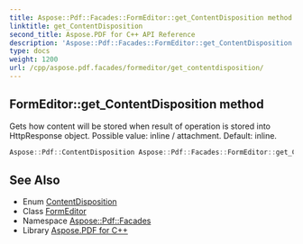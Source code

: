 ```yaml
---
title: Aspose::Pdf::Facades::FormEditor::get_ContentDisposition method
linktitle: get_ContentDisposition
second_title: Aspose.PDF for C++ API Reference
description: 'Aspose::Pdf::Facades::FormEditor::get_ContentDisposition method. Gets how content will be stored when result of operation is stored into HttpResponse object. Possible value: inline / attachment. Default: inline in C++.'
type: docs
weight: 1200
url: /cpp/aspose.pdf.facades/formeditor/get_contentdisposition/
---
```

## FormEditor::get_ContentDisposition method


Gets how content will be stored when result of operation is stored into HttpResponse object. Possible value: inline / attachment. Default: inline.

```cpp
Aspose::Pdf::ContentDisposition Aspose::Pdf::Facades::FormEditor::get_ContentDisposition() const
```

## See Also

* Enum [ContentDisposition](../../../aspose.pdf/contentdisposition/)
* Class [FormEditor](../)
* Namespace [Aspose::Pdf::Facades](../../)
* Library [Aspose.PDF for C++](../../../)
